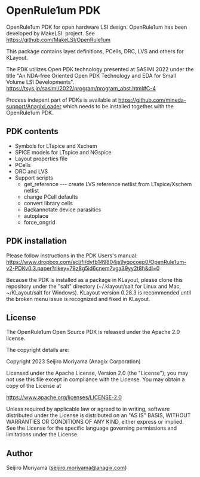 # OpenRule1um PDK
OpenRule1um PDK for open hardware LSI design. OpenRule1um has been developed by MakeLSI: project. 
See https://github.com/MakeLSI/OpenRule1um

This package contains layer definitions, PCells, DRC, LVS and others for KLayout.

The PDK utilizes Open PDK technology presented at SASIMI 2022 under the title "An NDA-free Oriented Open PDK
Technology and EDA for Small Volume LSI Developments".
https://tsys.jp/sasimi/2022/program/program_abst.html#C-4

Process indepent part of PDKs is available at https://github.com/mineda-support/AnagixLoader
which needs to be installed together with the OpenRule1um PDK.

## PDK contents
* Symbols for LTspice and Xschem
* SPICE models for LTspice and NGspice
* Layout properties file
* PCells
* DRC and LVS
* Support scripts
  - get_reference --- create LVS reference netlist from LTspice/Xschem netlist
  - change PCell defaults
  - convert library cells
  - Backannotate device parasitics
  - autoplace
  - force_ongrid

## PDK installation
Please follow instructions in the PDK Users's manual:
https://www.dropbox.com/scl/fi/dyfb149804js9yqocoep0/OpenRule1um-v2-PDKv0.3.paper?rlkey=79z8g5id6cnem7vga39yy2t8h&dl=0

Because the PDK is installed as a package in KLayout, please clone this repository under 
the "salt" directory (~/.klayout/salt for Linux and Mac, ~/KLayout/salt for Windows).
KLayout version 0.28.3 is recommended until the broken menu issue is recognized and fixed in KLayout.

## License
The OpenRule1um Open Source PDK is released under the Apache 2.0 license.

The copyright details are:

Copyright 2023 Seijiro Moriyama (Anagix Corporation)

Licensed under the Apache License, Version 2.0 (the "License");
you may not use this file except in compliance with the License.
You may obtain a copy of the License at

   https://www.apache.org/licenses/LICENSE-2.0

Unless required by applicable law or agreed to in writing, software
distributed under the License is distributed on an "AS IS" BASIS,
WITHOUT WARRANTIES OR CONDITIONS OF ANY KIND, either express or implied.
See the License for the specific language governing permissions and
limitations under the License.

## Author
Seijiro Moriyama (seijiro.moriyama@anagix.com)

